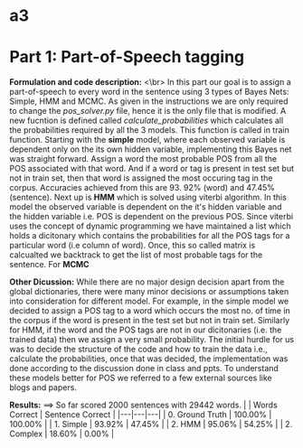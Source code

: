 # a3

# Part 1: Part-of-Speech tagging

**Formulation and code description:**
<\br>
In this part our goal is to assign a part-of-speech to every word in the sentence using 3 types of Bayes Nets: Simple, HMM and MCMC. As given in the instructions we are only required to change the <i>pos_solver.py</i> file, hence it is the only file that is modified. A new fucntion is defined called <i>calculate_probabilities</i> which calculates all the probabilities required by all the 3 models. This function is called in train function.
Starting with the **simple** model, where each observed variable is dependent only on the its own hidden variable, implementing this Bayes net was straight forward. Assign a word the most probable POS from all the POS associated with that word. And if a word or tag is present in test set but not in train set, then that word is assigned the most occuring tag in the corpus. Accuracies achieved from this are 93. 92% (word) and 47.45% (sentence). 
Next up is **HMM** which is solved using viterbi algorithm. In this model the observed variable is dependent on the it's hidden variable and the hidden variable i.e. POS is dependent on the previous POS. Since viterbi uses the concept of dynamic programming we have maintained a list which holds a dicitonary which contains the probabilities for all the POS tags for a particular word (i.e column of word). Once, this so called matrix is calcualted we backtrack to get the list of most probable tags for the sentence.
For **MCMC**

**Other Dicussion:**
While there are no major design decision apart from the global dictionaries, there were many minor decisions or assumptions taken into consideration for different model. For example, in  the simple model we decided to assign a POS tag to a word which occurs the most no. of time in the corpus if the word is present in the test set but not in train set. Similarly for HMM, if the word and the POS tags are not in our dicitonaries (i.e. the trained data) then we assign a very small probability. The initial hurdle for us was to decide the structure of the code and how to train the data i.e., calculate the probabilities, once that was decided, the implementation was done according to the discussion done in class and ppts. To understand these models better for POS we referred to a few external sources like blogs and papers.

**Results:**
==> So far scored 2000 sentences with 29442 words.
|   | Words Correct   | Sentence Correct  | 
|---|---|---|
| 0. Ground Truth | 100.00%  | 100.00% |
| 1. Simple  | 93.92%  | 47.45%  |
| 2. HMM | 95.06%  | 54.25%  |
| 2. Complex | 18.60%  | 0.00%  |
